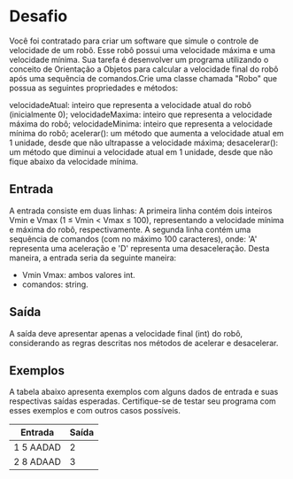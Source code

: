 # Desafio

Você foi contratado para criar um software que simule o controle de velocidade de um robô. Esse robô possui uma velocidade máxima e uma velocidade mínima. Sua tarefa é desenvolver um programa  utilizando o conceito de Orientação a Objetos para calcular a velocidade final do robô após uma sequência de comandos.Crie uma classe chamada "Robo" que possua as seguintes propriedades e métodos:

velocidadeAtual: inteiro que representa a velocidade atual do robô (inicialmente 0);
velocidadeMaxima: inteiro que representa a velocidade máxima do robô;
velocidadeMinima: inteiro que representa a velocidade mínima do robô;
acelerar(): um método que aumenta a velocidade atual em 1 unidade, desde que não ultrapasse a velocidade máxima;
desacelerar(): um método que diminui a velocidade atual em 1 unidade, desde que não fique abaixo da velocidade mínima.

## Entrada

A entrada consiste em duas linhas: A primeira linha contém dois inteiros Vmin e Vmax (1 ≤ Vmin < Vmax ≤ 100), representando a velocidade mínima e máxima do robô, respectivamente.
A segunda linha contém uma sequência de comandos (com no máximo 100 caracteres), onde: 'A' representa uma aceleração e 'D' representa uma desaceleração. Desta maneira, a entrada seria da seguinte maneira:

- Vmin Vmax: ambos valores int.
- comandos: string.

## Saída

A saída deve apresentar apenas a velocidade final (int) do robô, considerando as regras descritas nos métodos de acelerar e desacelerar.

## Exemplos

A tabela abaixo apresenta exemplos com alguns dados de entrada e suas respectivas saídas esperadas. Certifique-se de testar seu programa com esses exemplos e com outros casos possíveis.

| Entrada | Saída |
|---------|-------|
| 1 5 AADAD | 2 |
| 2 8 ADAAD | 3 |

